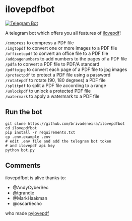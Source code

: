# ilovepdfbot

[![Telegram Bot](https://img.shields.io/badge/Telegram-Bot-blue.svg)](https://t.me/pdfbot)

A telegram bot which offers you all features of [ilovepdf](https://www.ilovepdf.com/)!

`/compress` to compress a PDF file  
`/imgtopdf` to convert one or more images to a PDF file  
`/officetopdf` to convert an office file to a PDF file  
`/addpagenumbers` to add numbers to the pages of a PDF file  
`/pdfa` to convert a PDF file to PDF/A standard  
`/pdftojpg` to convert each page of a PDF file to jpg images  
`/protectpdf` to protect a PDF file using a password  
`/rotatepdf` to rotate (90, 180 degrees) a PDF file  
`/splitpdf` to split a PDF file according to a range  
`/unlockpdf` to unlock a protected PDF file  
`/watermark` to apply a watermark to a PDF file

## Run the bot

```
git clone https://github.com/brivadeneira/ilovepdfbot
cd ilovepdfbot
pip install -r requirements.txt
cp .env.example .env
# edit .env file and add the telegram bot token
# and ilovepdf api key
python bot.py
```

## Comments

ilovepdfbot is alive thanks to:
- @AndyCyberSec
- @tgrandje
- @MarkHaakman
- @oscar6echo

who made [pylovepdf](https://github.com/AndyCyberSec/pylovepdf)